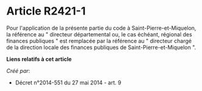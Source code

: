 # Article R2421-1

Pour l'application de la présente partie du code à Saint-Pierre-et-Miquelon, la référence au " directeur départemental ou, le
cas échéant, régional des finances publiques  "   est remplacée par la référence au " directeur chargé de la direction locale
des finances publiques de Saint-Pierre-et-Miquelon ".

**Liens relatifs à cet article**

_Créé par_:

  - Décret n°2014-551 du 27 mai 2014 - art. 9
